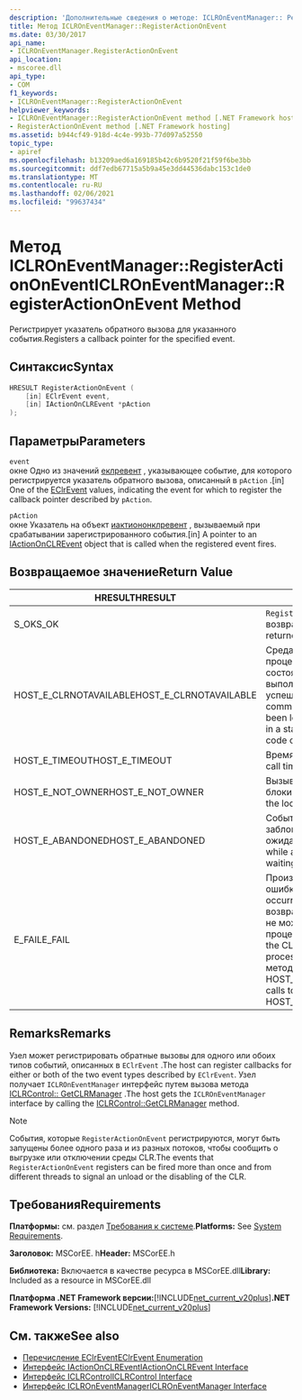 ```yaml
---
description: 'Дополнительные сведения о методе: ICLROnEventManager:: Регистерактиононевент'
title: Метод ICLROnEventManager::RegisterActionOnEvent
ms.date: 03/30/2017
api_name:
- ICLROnEventManager.RegisterActionOnEvent
api_location:
- mscoree.dll
api_type:
- COM
f1_keywords:
- ICLROnEventManager::RegisterActionOnEvent
helpviewer_keywords:
- ICLROnEventManager::RegisterActionOnEvent method [.NET Framework hosting]
- RegisterActionOnEvent method [.NET Framework hosting]
ms.assetid: b944cf49-918d-4c4e-993b-77d097a52550
topic_type:
- apiref
ms.openlocfilehash: b13209aed6a169185b42c6b9520f21f59f6be3bb
ms.sourcegitcommit: ddf7edb67715a5b9a45e3dd44536dabc153c1de0
ms.translationtype: MT
ms.contentlocale: ru-RU
ms.lasthandoff: 02/06/2021
ms.locfileid: "99637434"
---
```

# <a name="iclroneventmanagerregisteractiononevent-method"></a><span data-ttu-id="212b6-103">Метод ICLROnEventManager::RegisterActionOnEvent</span><span class="sxs-lookup"><span data-stu-id="212b6-103">ICLROnEventManager::RegisterActionOnEvent Method</span></span>

<span data-ttu-id="212b6-104">Регистрирует указатель обратного вызова для указанного события.</span><span class="sxs-lookup"><span data-stu-id="212b6-104">Registers a callback pointer for the specified event.</span></span>  
  
## <a name="syntax"></a><span data-ttu-id="212b6-105">Синтаксис</span><span class="sxs-lookup"><span data-stu-id="212b6-105">Syntax</span></span>  
  
```cpp  
HRESULT RegisterActionOnEvent (  
    [in] EClrEvent event,  
    [in] IActionOnCLREvent *pAction  
);  
```  
  
## <a name="parameters"></a><span data-ttu-id="212b6-106">Параметры</span><span class="sxs-lookup"><span data-stu-id="212b6-106">Parameters</span></span>  

 `event`  
 <span data-ttu-id="212b6-107">окне Одно из значений [еклревент](eclrevent-enumeration.md) , указывающее событие, для которого регистрируется указатель обратного вызова, описанный в `pAction` .</span><span class="sxs-lookup"><span data-stu-id="212b6-107">[in] One of the [EClrEvent](eclrevent-enumeration.md) values, indicating the event for which to register the callback pointer described by `pAction`.</span></span>  
  
 `pAction`  
 <span data-ttu-id="212b6-108">окне Указатель на объект [иактиононклревент](iactiononclrevent-interface.md) , вызываемый при срабатывании зарегистрированного события.</span><span class="sxs-lookup"><span data-stu-id="212b6-108">[in] A pointer to an [IActionOnCLREvent](iactiononclrevent-interface.md) object that is called when the registered event fires.</span></span>  
  
## <a name="return-value"></a><span data-ttu-id="212b6-109">Возвращаемое значение</span><span class="sxs-lookup"><span data-stu-id="212b6-109">Return Value</span></span>  
  
|<span data-ttu-id="212b6-110">HRESULT</span><span class="sxs-lookup"><span data-stu-id="212b6-110">HRESULT</span></span>|<span data-ttu-id="212b6-111">Описание:</span><span class="sxs-lookup"><span data-stu-id="212b6-111">Description</span></span>|  
|-------------|-----------------|  
|<span data-ttu-id="212b6-112">S_OK</span><span class="sxs-lookup"><span data-stu-id="212b6-112">S_OK</span></span>|<span data-ttu-id="212b6-113">`RegisterActionOnEvent` успешно возвращено.</span><span class="sxs-lookup"><span data-stu-id="212b6-113">`RegisterActionOnEvent` returned successfully.</span></span>|  
|<span data-ttu-id="212b6-114">HOST_E_CLRNOTAVAILABLE</span><span class="sxs-lookup"><span data-stu-id="212b6-114">HOST_E_CLRNOTAVAILABLE</span></span>|<span data-ttu-id="212b6-115">Среда CLR не была загружена в процесс, или среда CLR находится в состоянии, в котором она не может выполнить управляемый код или успешно обработать вызов.</span><span class="sxs-lookup"><span data-stu-id="212b6-115">The common language runtime (CLR) has not been loaded into a process, or the CLR is in a state in which it cannot run managed code or process the call successfully.</span></span>|  
|<span data-ttu-id="212b6-116">HOST_E_TIMEOUT</span><span class="sxs-lookup"><span data-stu-id="212b6-116">HOST_E_TIMEOUT</span></span>|<span data-ttu-id="212b6-117">Время ожидания вызова истекло.</span><span class="sxs-lookup"><span data-stu-id="212b6-117">The call timed out.</span></span>|  
|<span data-ttu-id="212b6-118">HOST_E_NOT_OWNER</span><span class="sxs-lookup"><span data-stu-id="212b6-118">HOST_E_NOT_OWNER</span></span>|<span data-ttu-id="212b6-119">Вызывающий объект не владеет блокировкой.</span><span class="sxs-lookup"><span data-stu-id="212b6-119">The caller does not own the lock.</span></span>|  
|<span data-ttu-id="212b6-120">HOST_E_ABANDONED</span><span class="sxs-lookup"><span data-stu-id="212b6-120">HOST_E_ABANDONED</span></span>|<span data-ttu-id="212b6-121">Событие было отменено, пока заблокированный поток или волокно ожидают его.</span><span class="sxs-lookup"><span data-stu-id="212b6-121">An event was canceled while a blocked thread or fiber was waiting on it.</span></span>|  
|<span data-ttu-id="212b6-122">E_FAIL</span><span class="sxs-lookup"><span data-stu-id="212b6-122">E_FAIL</span></span>|<span data-ttu-id="212b6-123">Произошла неизвестная фатальная ошибка.</span><span class="sxs-lookup"><span data-stu-id="212b6-123">An unknown catastrophic failure occurred.</span></span> <span data-ttu-id="212b6-124">После того как метод возвращает E_FAIL, среда CLR больше не может использоваться в процессе.</span><span class="sxs-lookup"><span data-stu-id="212b6-124">After a method returns E_FAIL, the CLR is no longer usable within the process.</span></span> <span data-ttu-id="212b6-125">Последующие вызовы методов размещения возвращают HOST_E_CLRNOTAVAILABLE.</span><span class="sxs-lookup"><span data-stu-id="212b6-125">Subsequent calls to hosting methods return HOST_E_CLRNOTAVAILABLE.</span></span>|  
  
## <a name="remarks"></a><span data-ttu-id="212b6-126">Remarks</span><span class="sxs-lookup"><span data-stu-id="212b6-126">Remarks</span></span>  

 <span data-ttu-id="212b6-127">Узел может регистрировать обратные вызовы для одного или обоих типов событий, описанных в `EClrEvent` .</span><span class="sxs-lookup"><span data-stu-id="212b6-127">The host can register callbacks for either or both of the two event types described by `EClrEvent`.</span></span> <span data-ttu-id="212b6-128">Узел получает `ICLROnEventManager` интерфейс путем вызова метода [ICLRControl:: GetCLRManager](iclrcontrol-getclrmanager-method.md) .</span><span class="sxs-lookup"><span data-stu-id="212b6-128">The host gets the `ICLROnEventManager` interface by calling the [ICLRControl::GetCLRManager](iclrcontrol-getclrmanager-method.md) method.</span></span>  
  
> [!NOTE]
> <span data-ttu-id="212b6-129">События, которые `RegisterActionOnEvent` регистрируются, могут быть запущены более одного раза и из разных потоков, чтобы сообщить о выгрузке или отключении среды CLR.</span><span class="sxs-lookup"><span data-stu-id="212b6-129">The events that `RegisterActionOnEvent` registers can be fired more than once and from different threads to signal an unload or the disabling of the CLR.</span></span>  
  
## <a name="requirements"></a><span data-ttu-id="212b6-130">Требования</span><span class="sxs-lookup"><span data-stu-id="212b6-130">Requirements</span></span>  

 <span data-ttu-id="212b6-131">**Платформы:** см. раздел [Требования к системе](../../get-started/system-requirements.md).</span><span class="sxs-lookup"><span data-stu-id="212b6-131">**Platforms:** See [System Requirements](../../get-started/system-requirements.md).</span></span>  
  
 <span data-ttu-id="212b6-132">**Заголовок:** MSCorEE. h</span><span class="sxs-lookup"><span data-stu-id="212b6-132">**Header:** MSCorEE.h</span></span>  
  
 <span data-ttu-id="212b6-133">**Библиотека:** Включается в качестве ресурса в MSCorEE.dll</span><span class="sxs-lookup"><span data-stu-id="212b6-133">**Library:** Included as a resource in MSCorEE.dll</span></span>  
  
 <span data-ttu-id="212b6-134">**Платформа .NET Framework версии:**[!INCLUDE[net_current_v20plus](../../../../includes/net-current-v20plus-md.md)]</span><span class="sxs-lookup"><span data-stu-id="212b6-134">**.NET Framework Versions:** [!INCLUDE[net_current_v20plus](../../../../includes/net-current-v20plus-md.md)]</span></span>  
  
## <a name="see-also"></a><span data-ttu-id="212b6-135">См. также</span><span class="sxs-lookup"><span data-stu-id="212b6-135">See also</span></span>

- [<span data-ttu-id="212b6-136">Перечисление EClrEvent</span><span class="sxs-lookup"><span data-stu-id="212b6-136">EClrEvent Enumeration</span></span>](eclrevent-enumeration.md)
- [<span data-ttu-id="212b6-137">Интерфейс IActionOnCLREvent</span><span class="sxs-lookup"><span data-stu-id="212b6-137">IActionOnCLREvent Interface</span></span>](iactiononclrevent-interface.md)
- [<span data-ttu-id="212b6-138">Интерфейс ICLRControl</span><span class="sxs-lookup"><span data-stu-id="212b6-138">ICLRControl Interface</span></span>](iclrcontrol-interface.md)
- [<span data-ttu-id="212b6-139">Интерфейс ICLROnEventManager</span><span class="sxs-lookup"><span data-stu-id="212b6-139">ICLROnEventManager Interface</span></span>](iclroneventmanager-interface.md)
